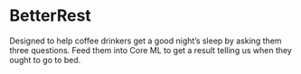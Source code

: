 # BetterRest
Designed to help coffee drinkers get a good night’s sleep by asking them three questions. Feed them into Core ML to get a result telling us when they ought to go to bed.
